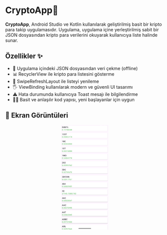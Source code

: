 # CryptoApp🚀

**CryptoApp**, Android Studio ve Kotlin kullanılarak geliştirilmiş basit bir kripto para takip uygulamasıdır. Uygulama, uygulama içine yerleştirilmiş sabit bir JSON dosyasından kripto para verilerini okuyarak kullanıcıya liste halinde sunar.

## Özellikler ✨
- 📄 Uygulama içindeki JSON dosyasından veri çekme (offline)
- 📊 RecyclerView ile kripto para listesini gösterme
- 🔄 SwipeRefreshLayout ile listeyi yenileme
- 🖐️ ViewBinding kullanılarak modern ve güvenli UI tasarımı
- ⚠️ Hata durumunda kullanıcıya Toast mesajı ile bilgilendirme
- 🧑‍💻 Basit ve anlaşılır kod yapısı, yeni başlayanlar için uygun

## 📸 Ekran Görüntüleri

<div align="center">
 <img src="screens/image.png" width="150"/>  
</div>
